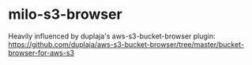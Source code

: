 # milo-s3-browser
Heavily influenced by duplaja's aws-s3-bucket-browser plugin: https://github.com/duplaja/aws-s3-bucket-browser/tree/master/bucket-browser-for-aws-s3
